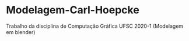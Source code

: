 # Modelagem-Carl-Hoepcke
Trabalho da disciplina de Computação Gráfica UFSC 2020-1 (Modelagem em blender)
